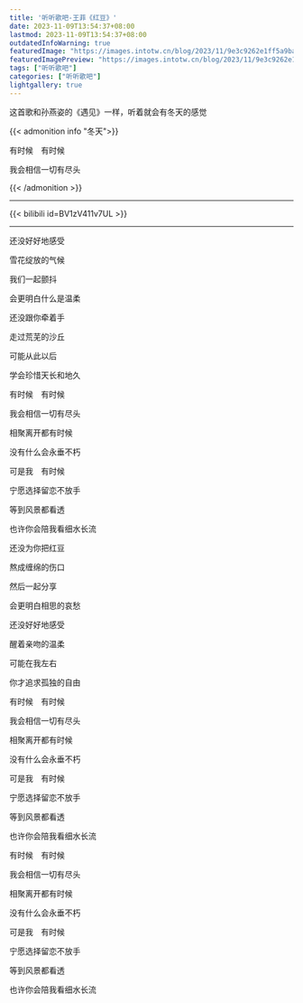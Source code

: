 ```yaml
---
title: '听听歌吧-王菲《红豆》'
date: 2023-11-09T13:54:37+08:00
lastmod: 2023-11-09T13:54:37+08:00
outdatedInfoWarning: true
featuredImage: "https://images.intotw.cn/blog/2023/11/9e3c9262e1ff5a9ba2988e686e7b3c30.png"
featuredImagePreview: "https://images.intotw.cn/blog/2023/11/9e3c9262e1ff5a9ba2988e686e7b3c30.png"
tags: ["听听歌吧"]
categories: ["听听歌吧"]
lightgallery: true
---
```


这首歌和孙燕姿的《遇见》一样，听着就会有冬天的感觉

{{< admonition info "冬天">}}

有时候　有时候

我会相信一切有尽头

{{< /admonition >}}

----

{{< bilibili id=BV1zV411v7UL >}}

---

还没好好地感受

雪花绽放的气候

我们一起颤抖

会更明白什么是温柔

还没跟你牵着手

走过荒芜的沙丘

可能从此以后

学会珍惜天长和地久

有时候　有时候

我会相信一切有尽头

相聚离开都有时候

没有什么会永垂不朽

可是我　有时候

宁愿选择留恋不放手

等到风景都看透

也许你会陪我看细水长流

还没为你把红豆

熬成缠绵的伤口

然后一起分享

会更明白相思的哀愁

还没好好地感受

醒着亲吻的温柔

可能在我左右

你才追求孤独的自由

有时候　有时候

我会相信一切有尽头

相聚离开都有时候

没有什么会永垂不朽

可是我　有时候

宁愿选择留恋不放手

等到风景都看透

也许你会陪我看细水长流

有时候　有时候

我会相信一切有尽头

相聚离开都有时候

没有什么会永垂不朽

可是我　有时候

宁愿选择留恋不放手

等到风景都看透

也许你会陪我看细水长流

